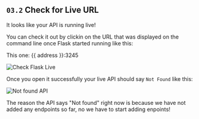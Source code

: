 ## `03.2` Check for Live URL

It looks like your API is running live! 

You can check it out by clickin on the URL that was displayed on the command line once Flask started running like this:

This one: {{ address }}:3245

![Check Flask Live](https://github.com/breatheco-de/python-flask-api-tutorial/blob/master/.breathecode/assets/live-api.gif?raw=true)

Once you open it successfully your live API should say `Not Found` like this:

![Not found API](https://github.com/breatheco-de/python-flask-api-tutorial/blob/master/.breathecode/assets/not-found.png?raw=true)

The reason the API says "Not found" right now is because we have not added any endpoints so far, no we have to start adding enpoints!
